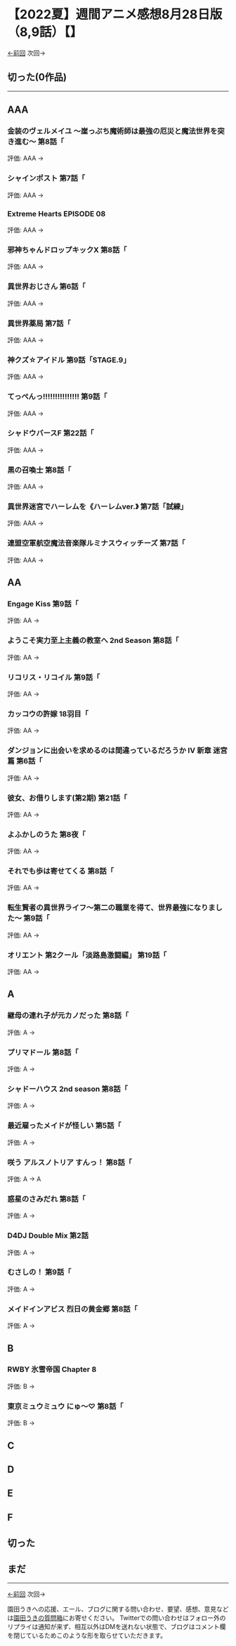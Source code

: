 # 【2022夏】週間アニメ感想8月28日版（8,9話）【】
[←前回]() 次回→
## 切った(0作品)
***
## AAA
### 金装のヴェルメイユ ～崖っぷち魔術師は最強の厄災と魔法世界を突き進む～ 第8話「
評価: AAA →
### シャインポスト 第7話「
評価: AAA →
### Extreme Hearts EPISODE 08
評価: AAA →
### 邪神ちゃんドロップキックX 第8話「
評価: AAA →
### 異世界おじさん 第6話「
評価: AAA →
### 異世界薬局 第7話「
評価: AAA →
### 神クズ☆アイドル 第9話「STAGE.9」
評価: AAA →
### てっぺんっ!!!!!!!!!!!!!!! 第9話「
評価: AAA →
### シャドウバースF 第22話「
評価: AAA →
### 黒の召喚士 第8話「
評価: AAA →
### 異世界迷宮でハーレムを《ハーレムver.》 第7話「試練」
評価: AAA →
### 連盟空軍航空魔法音楽隊ルミナスウィッチーズ 第7話「
評価: AAA →
## AA
### Engage Kiss 第9話「
評価: AA →
### ようこそ実力至上主義の教室へ 2nd Season 第8話「
評価: AA →
### リコリス・リコイル 第9話「
評価: AA →
### カッコウの許嫁 18羽目「
評価: AA →
### ダンジョンに出会いを求めるのは間違っているだろうか IV 新章 迷宮篇 第6話「
評価: AA →
### 彼女、お借りします(第2期) 第21話「
評価: AA →
### よふかしのうた 第8夜「
評価: AA →
### それでも歩は寄せてくる 第8話「
評価: AA →
### 転生賢者の異世界ライフ～第二の職業を得て、世界最強になりました～ 第9話「
評価: AA →
### オリエント 第2クール「淡路島激闘編」 第19話「
評価: AA →
## A
### 継母の連れ子が元カノだった 第8話「
評価: A →
### プリマドール 第8話「
評価: A →
### シャドーハウス 2nd season 第8話「
評価: A →
### 最近雇ったメイドが怪しい 第5話「
評価: A →
### 咲う アルスノトリア すんっ！ 第8話「
評価: A → A
### 惑星のさみだれ 第8話「
評価: A →
### D4DJ Double Mix 第2話
評価: A →
### むさしの！ 第9話「
評価: A →
### メイドインアビス 烈日の黄金郷 第8話「
評価: A →
## B
### RWBY 氷雪帝国 Chapter 8
評価: B →
### 東京ミュウミュウ にゅ～♡ 第8話「
評価: B →
## C
## D
## E
## F
## 切った
## まだ
***
[←前回](http://www.ukitouchtypist.org/2022/08/15/post-1585/) 次回→

園田うきへの応援、エール、ブログに関する問い合わせ、要望、感想、意見などは[園田うきの質問箱](https://peing.net/ja/ukitouchtypist)にお寄せください。
Twitterでの問い合わせはフォロー外のリプライは通知が来ず、相互以外はDMを送れない状態で、ブログはコメント欄を閉じているためこのような形を取らせていただきます。
